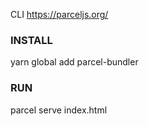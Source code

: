CLI https://parceljs.org/

### INSTALL
yarn global add parcel-bundler

### RUN
parcel serve index.html